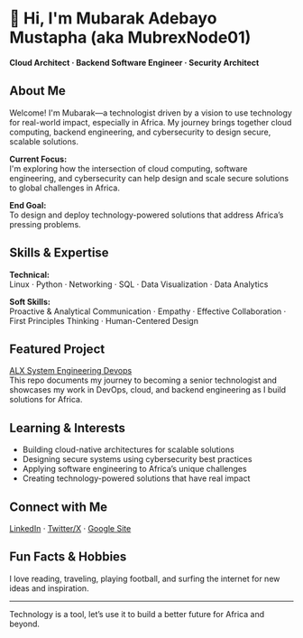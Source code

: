 # 👋 Hi, I'm Mubarak Adebayo Mustapha (aka MubrexNode01)

**Cloud Architect · Backend Software Engineer · Security Architect**

## About Me

Welcome! I'm Mubarak—a technologist driven by a vision to use technology for real-world impact, especially in Africa. My journey brings together cloud computing, backend engineering, and cybersecurity to design secure, scalable solutions.

**Current Focus:**  
I'm exploring how the intersection of cloud computing, software engineering, and cybersecurity can help design and scale secure solutions to global challenges in Africa.

**End Goal:**  
To design and deploy technology-powered solutions that address Africa’s pressing problems.

## Skills & Expertise

**Technical:**  
Linux · Python · Networking · SQL · Data Visualization · Data Analytics

**Soft Skills:**  
Proactive & Analytical Communication · Empathy · Effective Collaboration · First Principles Thinking · Human-Centered Design

## Featured Project

[ALX System Engineering Devops](https://github.com/MubrexNode01/alx-system_engineering-devops)  
This repo documents my journey to becoming a senior technologist and showcases my work in DevOps, cloud, and backend engineering as I build solutions for Africa.

## Learning & Interests

- Building cloud-native architectures for scalable solutions
- Designing secure systems using cybersecurity best practices
- Applying software engineering to Africa’s unique challenges
- Creating technology-powered solutions that have real impact

## Connect with Me

[LinkedIn](https://www.linkedin.com/in/mubarak-a-m/) · [Twitter/X](https://x.com/MustyMubrex) · [Google Site](https://sites.google.com/view/mubarakade)

## Fun Facts & Hobbies

I love reading, traveling, playing football, and surfing the internet for new ideas and inspiration.

---

Technology is a tool, let’s use it to build a better future for Africa and beyond.